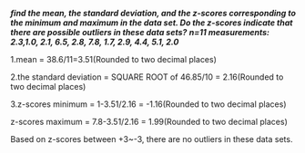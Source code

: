 ***find the mean, the standard deviation, and the z-scores corresponding to the minimum and maximum in the data set. Do the z-scores indicate that there are possible outliers in these data sets?***
***n=11 measurements: 2.3,1.0, 2.1, 6.5, 2.8, 7.8, 1.7, 2.9, 4.4, 5.1, 2.0***

1.mean = 38.6/11=3.51(Rounded to two decimal places)

2.the standard deviation = SQUARE ROOT of 46.85/10 = 2.16(Rounded to two decimal places)

3.z-scores minimum = 1-3.51/2.16 = -1.16(Rounded to two decimal places)

z-scores maximum = 7.8-3.51/2.16 = 1.99(Rounded to two decimal places)

Based on z-scores between +3~-3, there are no outliers in these data sets. 
